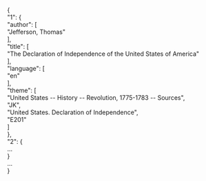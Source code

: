 {\
  "1": {\
    "author": [\
      "Jefferson, Thomas"\
    ],\
    "title": [\
      "The Declaration of Independence of the United States of America"\
    ],\
    "language": [\
      "en"\
    ],\
    "theme": [\
      "United States -- History -- Revolution, 1775-1783 -- Sources",\
      "JK",\
      "United States. Declaration of Independence",\
      "E201"\
    ]\
  },\
  "2": {\
...\
  }\
...\
}
